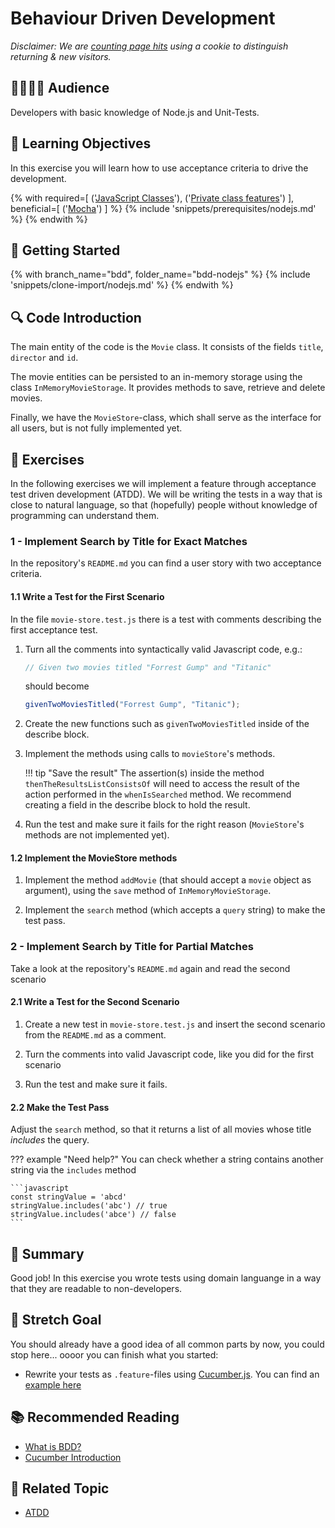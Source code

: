 # Behaviour Driven Development

_Disclaimer: We are [counting page hits](https://github.wdf.sap.corp/cloud-native-dev/usage-tracker) using a cookie to distinguish returning & new visitors._
<img src="https://cloud-native-dev-usage-tracker.cfapps.sap.hana.ondemand.com/pagehit/cc-materials/bdd-nodejs/1x1.png" alt="" height="1" width="1">

## 👷‍♂️👷‍♀️ Audience
Developers with basic knowledge of Node.js and Unit-Tests.

## 🎯 Learning Objectives
In this exercise you will learn how to use acceptance criteria to drive the development.

<!-- Prerequisites-->
{% with
  required=[
    ('[JavaScript Classes](https://developer.mozilla.org/en-US/docs/Web/JavaScript/Reference/Classes)'),
    ('[Private class features](https://developer.mozilla.org/en-US/docs/Web/JavaScript/Reference/Classes/Private_class_fields)')
  ],
  beneficial=[
	  ('[Mocha](https://mochajs.org)')
  ]
%}
{% include 'snippets/prerequisites/nodejs.md' %}
{% endwith %}

## 🛫 Getting Started

{% with branch_name="bdd", folder_name="bdd-nodejs" %}
{% include 'snippets/clone-import/nodejs.md' %}
{% endwith %}

## 🔍 Code Introduction

The main entity of the code is the `Movie` class.
It consists of the fields `title`, `director` and `id`.

The movie entities can be persisted to an in-memory storage using the class `InMemoryMovieStorage`.
It provides methods to save, retrieve and delete movies.

Finally, we have the `MovieStore`-class, which shall serve as the interface for all users, but is not fully implemented yet.

## 📗 Exercises
In the following exercises we will implement a feature through acceptance test driven development (ATDD).
We will be writing the tests in a way that is close to natural language, so that (hopefully) people without knowledge of programming can understand them.

### 1 - Implement Search by Title for Exact Matches

In the repository's `README.md` you can find a user story with two acceptance criteria.

#### 1.1 Write a Test for the First Scenario

In the file `movie-store.test.js` there is a test with comments describing the first acceptance test.

1. Turn all the comments into syntactically valid Javascript code, e.g.:
    ```javascript
    // Given two movies titled "Forrest Gump" and "Titanic"
    ```
    should become
    ```javascript
    givenTwoMoviesTitled("Forrest Gump", "Titanic");
    ```

1. Create the new functions such as `givenTwoMoviesTitled` inside of the describe block.

1. Implement the methods using calls to `movieStore`'s methods.

    !!! tip "Save the result"
        The assertion(s) inside the method `thenTheResultsListConsistsOf` will need to access the result of the action performed in the `whenIsSearched` method.
        We recommend creating a field in the describe block to hold the result.

1. Run the test and make sure it fails for the right reason (`MovieStore`'s methods are not implemented yet).

#### 1.2 Implement the MovieStore methods

1. Implement the method `addMovie` (that should accept a `movie` object as argument), using the `save` method of `InMemoryMovieStorage`.

1. Implement the `search` method (which accepts a `query` string) to make the test pass.

### 2 - Implement Search by Title for Partial Matches
Take a look at the repository's `README.md` again and read the second scenario

#### 2.1 Write a Test for the Second Scenario

1. Create a new test in `movie-store.test.js` and insert the second scenario from the `README.md` as a comment.
1. Turn the comments into valid Javascript code, like you did for the first scenario

1. Run the test and make sure it fails.

#### 2.2 Make the Test Pass

Adjust the `search` method, so that it returns a list of all movies whose title *includes* the query.

??? example "Need help?"
    You can check whether a string contains another string via the `includes` method

    ```javascript
    const stringValue = 'abcd'
    stringValue.includes('abc') // true
    stringValue.includes('abce') // false
    ```

## 🏁 Summary
Good job!
In this exercise you wrote tests using domain languange in a way that they are readable to non-developers.

## 🦄 Stretch Goal
You should already have a good idea of all common parts by now, you could stop here... oooor you can finish what you started:
- Rewrite your tests as `.feature`-files using [Cucumber.js](https://cucumber.io/docs/installation/javascript/). You can find an [example here](https://github.com/cucumber/cucumber-js/blob/main/docs/nodejs_example.md)

## 📚 Recommended Reading
- [What is BDD?](https://www.agilealliance.org/glossary/bdd/)
- [Cucumber Introduction](https://cucumber.io/docs/guides/overview/)

## 🔗 Related Topic
- [ATDD](https://www.agilealliance.org/glossary/atdd)
